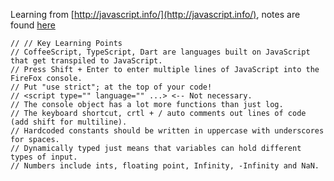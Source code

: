 Learning from [http://javascript.info/](http://javascript.info/), notes are found [here](https://codepen.io/jhancock532/pen/rPaQXz)

```
// // Key Learning Points
// CoffeeScript, TypeScript, Dart are languages built on JavaScript that get transpiled to JavaScript.
// Press Shift + Enter to enter multiple lines of JavaScript into the FireFox console.
// Put "use strict"; at the top of your code!
// <script type="" language="" ...> <-- Not necessary.
// The console object has a lot more functions than just log.
// The keyboard shortcut, crtl + / auto comments out lines of code (add shift for multiline).
// Hardcoded constants should be written in uppercase with underscores for spaces.
// Dynamically typed just means that variables can hold different types of input.
// Numbers include ints, floating point, Infinity, -Infinity and NaN.
```
